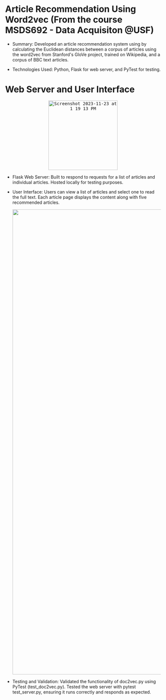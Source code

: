 # Article Recommendation Using Word2vec (From the course MSDS692 - Data Acquisiton @USF)

- Summary: Developed an article recommendation system using by calculating the Euclidean distances between a corpus of articles using the word2vec from Stanford's GloVe project, trained on Wikipedia, and a corpus of BBC text articles.
  
- Technologies Used: Python, Flask for web server, and PyTest for testing.

# Web Server and User Interface

<p align="center"> <kbd><img width="224" alt="Screenshot 2023-11-23 at 1 19 13 PM" src="https://github.com/eren-bardak/Word2vec-BBCArticleRecommendation/assets/138029233/e6dd2b2e-e0fe-4ede-ada0-095d8118434c"></img></kbd> </p>

- Flask Web Server:
    Built to respond to requests for a list of articles and individual articles.
    Hosted locally for testing purposes.

- User Interface:
    Users can view a list of articles and select one to read the full text.
    Each article page displays the content along with five recommended articles.
  
  <p align="center"> <kbd><img width="1500" alt="Screenshot 2023-11-23 at 1 18 12 PM" src="https://github.com/eren-bardak/Word2vec-BBCArticleRecommendation/assets/138029233/4c649cab-20ba-4812-8530-e3eae7d88f5f"></img></kbd> </p>

- Testing and Validation:
    Validated the functionality of doc2vec.py using PyTest (test_doc2vec.py).
    Tested the web server with pytest test_server.py, ensuring it runs correctly and responds as expected.

